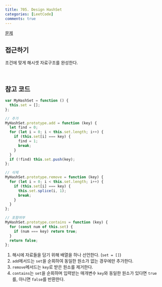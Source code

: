 ```yaml
---
title: 705. Design HashSet
categories: [LeetCode]
comments: true
---
```


[문제](https://leetcode.com/problems/design-hashset/)

## 접근하기

조건에 맞게 해시셋 자료구조를 완성한다.

<br>

## 참고 코드

```js
var MyHashSet = function () {
  this.set = [];
};

// 추가
MyHashSet.prototype.add = function (key) {
  let find = 0;
  for (let i = 0; i < this.set.length; i++) {
    if (this.set[i] === key) {
      find = 1;
      break;
    }
  }
  if (!find) this.set.push(key);
};

// 삭제
MyHashSet.prototype.remove = function (key) {
  for (let i = 0; i < this.set.length; i++) {
    if (this.set[i] === key) {
      this.set.splice(i, 1);
      break;
    }
  }
};

// 포함여부
MyHashSet.prototype.contains = function (key) {
  for (const num of this.set) {
    if (num === key) return true;
  }
  return false;
};
```

1. 해시에 자료들을 담기 위해 배열을 하나 선언한다. (`set = []`)
2. `add`메서드는 `set`을 순회하여 동일한 원소가 없는 경우에만 추가한다.
3. `remove`메서드는 `key`로 받은 원소를 제거한다.
4. `contains`는 `set`을 순회하며 입력받는 매개변수 `key`와 동일한 원소가 있다면 `true`를, 아니면 `false`를 반환한다.
